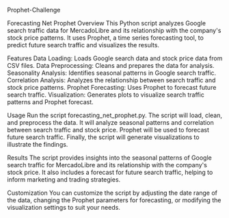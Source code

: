 Prophet-Challenge

Forecasting Net Prophet
Overview
This Python script analyzes Google search traffic data for MercadoLibre and its relationship with the company's stock price patterns. It uses Prophet, a time series forecasting tool, to predict future search traffic and visualizes the results.

Features
Data Loading: Loads Google search data and stock price data from CSV files. Data Preprocessing: Cleans and prepares the data for analysis. Seasonality Analysis: Identifies seasonal patterns in Google search traffic. Correlation Analysis: Analyzes the relationship between search traffic and stock price patterns. Prophet Forecasting: Uses Prophet to forecast future search traffic. Visualization: Generates plots to visualize search traffic patterns and Prophet forecast.

Usage
Run the script forecasting_net_prophet.py. The script will load, clean, and preprocess the data. It will analyze seasonal patterns and correlation between search traffic and stock price. Prophet will be used to forecast future search traffic. Finally, the script will generate visualizations to illustrate the findings.

Results
The script provides insights into the seasonal patterns of Google search traffic for MercadoLibre and its relationship with the company's stock price. It also includes a forecast for future search traffic, helping to inform marketing and trading strategies.

Customization
You can customize the script by adjusting the date range of the data, changing the Prophet parameters for forecasting, or modifying the visualization settings to suit your needs.
